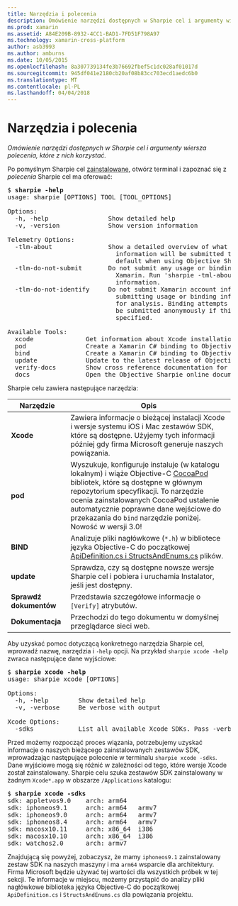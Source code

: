 ```yaml
---
title: Narzędzia i polecenia
description: Omówienie narzędzi dostępnych w Sharpie cel i argumenty wiersza polecenia, które z nich korzystać.
ms.prod: xamarin
ms.assetid: A84E209B-8932-4CC1-BAD1-7FD51F798A97
ms.technology: xamarin-cross-platform
author: asb3993
ms.author: amburns
ms.date: 10/05/2015
ms.openlocfilehash: 8a307739134fe3b76692fbef5c1dc028af01017d
ms.sourcegitcommit: 945df041e2180cb20af08b83cc703ecd1aedc6b0
ms.translationtype: MT
ms.contentlocale: pl-PL
ms.lasthandoff: 04/04/2018
---
```

# <a name="tools--commands"></a>Narzędzia i polecenia

_Omówienie narzędzi dostępnych w Sharpie cel i argumenty wiersza polecenia, które z nich korzystać._

<style type="text/css"> niebieski .terminal {kolorów: rgb(10,96,254);} .terminal zielony {kolorów: rgb(12,156,26);} amarantowy .terminal {kolorów: rgb(152,12,103);} </style>


Po pomyślnym Sharpie cel [zainstalowane](~/cross-platform/macios/binding/objective-sharpie/get-started.md), otwórz terminal i zapoznać się z <em>polecenia</em> Sharpie cel ma oferować:

<pre>$ <b>sharpie -help</b>
usage: sharpie [OPTIONS] TOOL [TOOL_OPTIONS]

Options:
  -h, -help                Show detailed help
  -v, -version             Show version information

Telemetry Options:
  -tlm-about               Show a detailed overview of what usage and binding
                             information will be submitted to Xamarin by
                             default when using Objective Sharpie.
  -tlm-do-not-submit       Do not submit any usage or binding information to
                             Xamarin. Run 'sharpie -tml-about' for more
                             information.
  -tlm-do-not-identify     Do not submit Xamarin account information when
                             submitting usage or binding information to Xamarin
                             for analysis. Binding attempts and usage data will
                             be submitted anonymously if this option is
                             specified.

Available Tools:
  xcode              Get information about Xcode installations and available SDKs.
  pod                Create a Xamarin C# binding to Objective-C CocoaPods
  bind               Create a Xamarin C# binding to Objective-C APIs
  update             Update to the latest release of Objective Sharpie
  verify-docs        Show cross reference documentation for [Verify] attributes
  docs               Open the Objective Sharpie online documentation</pre>

Sharpie celu zawiera następujące narzędzia:

|Narzędzie|Opis|
|--- |--- |
|**Xcode**|Zawiera informacje o bieżącej instalacji Xcode i wersje systemu iOS i Mac zestawów SDK, które są dostępne. Użyjemy tych informacji później gdy firma Microsoft generuje naszych powiązania.|
|**pod**|Wyszukuje, konfiguruje instaluje (w katalogu lokalnym) i wiąże Objective-C [CocoaPod](https://cocoapods.org/) bibliotek, które są dostępne w głównym repozytorium specyfikacji. To narzędzie ocenia zainstalowanych CocoaPod ustalenie automatycznie poprawne dane wejściowe do przekazania do `bind` narzędzie poniżej. Nowość w wersji 3.0!|
|**BIND**|Analizuje pliki nagłówkowe (`*.h`) w bibliotece języka Objective-C do początkowej [ApiDefinition.cs i StructsAndEnums.cs](~/cross-platform/macios/binding/objective-sharpie/platform/apidefinitions-structsandenums.md) plików.|
|**update**|Sprawdza, czy są dostępne nowsze wersje Sharpie cel i pobiera i uruchamia Instalator, jeśli jest dostępny.|
|**Sprawdź dokumentów**|Przedstawia szczegółowe informacje o `[Verify]` atrybutów.|
|**Dokumentacja**|Przechodzi do tego dokumentu w domyślnej przeglądarce sieci web.|

Aby uzyskać pomoc dotyczącą konkretnego narzędzia Sharpie cel, wprowadź nazwę, narzędzia i `-help` opcji. Na przykład `sharpie xcode -help` zwraca następujące dane wyjściowe:

<pre>$ <b>sharpie xcode -help</b>
usage: sharpie xcode [OPTIONS]

Options:
  -h, -help        Show detailed help
  -v, -verbose     Be verbose with output

Xcode Options:
  -sdks            List all available Xcode SDKs. Pass -verbose for more details.</pre>

Przed możemy rozpocząć proces wiązania, potrzebujemy uzyskać informacje o naszych bieżącego zainstalowanych zestawów SDK, wprowadzając następujące polecenie w terminalu `sharpie xcode -sdks`. Dane wyjściowe mogą się różnić w zależności od tego, które wersje Xcode został zainstalowany. Sharpie celu szuka zestawów SDK zainstalowany w żadnym `Xcode*.app` w obszarze `/Applications` katalogu:

<pre>$ <b>sharpie xcode -sdks</b>
<span class="terminal-blue">sdk:</span> appletvos9.0    <span class="terminal-green">arch:</span> arm64
<span class="terminal-blue">sdk:</span> iphoneos9.1     <span class="terminal-green">arch:</span> arm64   armv7
<span class="terminal-blue">sdk:</span> iphoneos9.0     <span class="terminal-green">arch:</span> arm64   armv7
<span class="terminal-blue">sdk:</span> iphoneos8.4     <span class="terminal-green">arch:</span> arm64   armv7
<span class="terminal-blue">sdk:</span> macosx10.11     <span class="terminal-green">arch:</span> x86_64  i386
<span class="terminal-blue">sdk:</span> macosx10.10     <span class="terminal-green">arch:</span> x86_64  i386
<span class="terminal-blue">sdk:</span> watchos2.0      <span class="terminal-green">arch:</span> armv7</pre>

Znajdującą się powyżej, zobaczysz, że mamy `iphoneos9.1` zainstalowany zestaw SDK na naszych maszyny i ma `arm64` wsparcie dla architektury. Firma Microsoft będzie używać tej wartości dla wszystkich próbek w tej sekcji. Te informacje w miejscu, możemy przystąpić do analizy pliki nagłówkowe biblioteka języka Objective-C do początkowej `ApiDefinition.cs` i `StructsAndEnums.cs` dla powiązania projektu.

